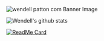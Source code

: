 ![wendell patton com Banner Image](https://user-images.githubusercontent.com/63669713/93732894-1212a000-fb99-11ea-8941-0ef348a084a8.jpg)

![Wendell's github stats](https://github-readme-stats.vercel.app/api?username=wppattonjr&show_icons=true&theme=onedark)

[![ReadMe Card](https://github-readme-stats.vercel.app/api/pin/?username=wppattonjr&repo=github-readme-stats)](https://github.com/wppattonjr/github-readme-stats)


